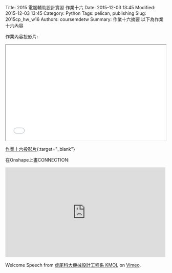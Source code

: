 Title: 2015 電腦輔助設計實習 作業十六
Date: 2015-12-03 13:45
Modified: 2015-12-03 13:45
Category: Python
Tags: pelican, publishing
Slug: 2015cp_hw_w16
Authors: coursemdetw
Summary: 作業十六摘要
以下為作業十六內容

作業內容投影片:

<iframe src=" cadp_w16_simplest.html" width="500" height="300"></iframe>

[作業十六投影片](cadp_w16_simplest.html){:target="_blank"}

在Onshape上畫CONNECTION:

<iframe src="https://player.vimeo.com/video/150927526" width="500" height="281" frameborder="0" webkitallowfullscreen mozallowfullscreen allowfullscreen></iframe>

Welcome Speech</a> from <a href="https://vimeo.com/user24079973">虎尾科大機械設計工程系 KMOL</a> on <a href="https://vimeo.com">Vimeo</a>.</p>
